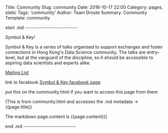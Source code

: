 Title: Community
Slug: community
Date: 2016-10-17 22:00
Category: pages, static
Tags: 'community'
Author: Team Droste 
Summary: Community
Template: community

start .md --------------------------

Symbol & Key!

Symbol & Key is a series of talks organised to support exchanges and foster connections in Hong Kong's Data Science community. The talks are entry-level, but at the vanguard of the discipline, so it should be accessible to aspiring data scientists and experts alike.

[Mailing List](http://eepurl.com/bojN2T)

link to facebook
[Symbol & Key facebook page](https://www.facebook.com/groups/symbolkey/)

put this on the community.html if you want to access this page from there
   <p>(This is from community.html and accesses the .md metadata -> {{page.title}}</p>
    <p>The markdown page.content is {{page.content}})</p>


end .md --------------------------
